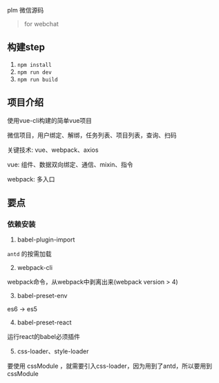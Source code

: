 plm 微信源码

> for webchat

## 构建step

1. `npm install`
2. `npm run dev`
3. `npm run build`


## 项目介绍

使用vue-cli构建的简单vue项目

微信项目，用户绑定、解绑，任务列表、项目列表，查询、扫码

关键技术: vue、webpack、axios

vue: 组件、数据双向绑定、通信、mixin、指令

webpack: 多入口

## 要点

### 依赖安装

1. babel-plugin-import

`antd` 的按需加载

2. webpack-cli

webpack命令，从webpack中剥离出来(webpack version > 4)

3. babel-preset-env

es6 -> es5

4. babel-preset-react

运行react的babel必须插件

5. css-loader、style-loader

要使用 cssModule ，就需要引入css-loader，因为用到了antd，所以要用到 cssModule